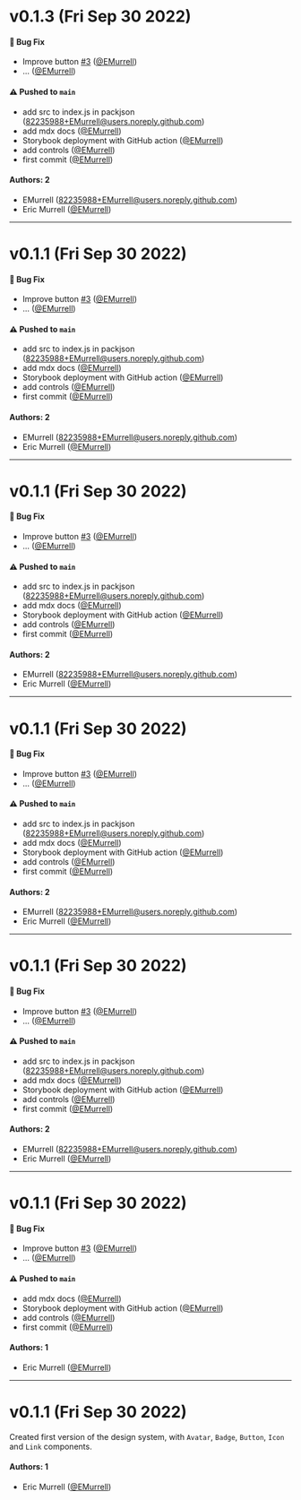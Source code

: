 # v0.1.3 (Fri Sep 30 2022)

#### 🐛 Bug Fix

- Improve button [#3](https://github.com/EMurrell/learnstorybook-design-system/pull/3) ([@EMurrell](https://github.com/EMurrell))
- ... ([@EMurrell](https://github.com/EMurrell))

#### ⚠️ Pushed to `main`

- add src to index.js in packjson (82235988+EMurrell@users.noreply.github.com)
- add mdx docs ([@EMurrell](https://github.com/EMurrell))
- Storybook deployment with GitHub action ([@EMurrell](https://github.com/EMurrell))
- add controls ([@EMurrell](https://github.com/EMurrell))
- first commit ([@EMurrell](https://github.com/EMurrell))

#### Authors: 2

- EMurrell (82235988+EMurrell@users.noreply.github.com)
- Eric Murrell ([@EMurrell](https://github.com/EMurrell))

---

# v0.1.1 (Fri Sep 30 2022)

#### 🐛 Bug Fix

- Improve button [#3](https://github.com/EMurrell/learnstorybook-design-system/pull/3) ([@EMurrell](https://github.com/EMurrell))
- ... ([@EMurrell](https://github.com/EMurrell))

#### ⚠️ Pushed to `main`

- add src to index.js in packjson (82235988+EMurrell@users.noreply.github.com)
- add mdx docs ([@EMurrell](https://github.com/EMurrell))
- Storybook deployment with GitHub action ([@EMurrell](https://github.com/EMurrell))
- add controls ([@EMurrell](https://github.com/EMurrell))
- first commit ([@EMurrell](https://github.com/EMurrell))

#### Authors: 2

- EMurrell (82235988+EMurrell@users.noreply.github.com)
- Eric Murrell ([@EMurrell](https://github.com/EMurrell))

---

# v0.1.1 (Fri Sep 30 2022)

#### 🐛 Bug Fix

- Improve button [#3](https://github.com/EMurrell/learnstorybook-design-system/pull/3) ([@EMurrell](https://github.com/EMurrell))
- ... ([@EMurrell](https://github.com/EMurrell))

#### ⚠️ Pushed to `main`

- add src to index.js in packjson (82235988+EMurrell@users.noreply.github.com)
- add mdx docs ([@EMurrell](https://github.com/EMurrell))
- Storybook deployment with GitHub action ([@EMurrell](https://github.com/EMurrell))
- add controls ([@EMurrell](https://github.com/EMurrell))
- first commit ([@EMurrell](https://github.com/EMurrell))

#### Authors: 2

- EMurrell (82235988+EMurrell@users.noreply.github.com)
- Eric Murrell ([@EMurrell](https://github.com/EMurrell))

---

# v0.1.1 (Fri Sep 30 2022)

#### 🐛 Bug Fix

- Improve button [#3](https://github.com/EMurrell/learnstorybook-design-system/pull/3) ([@EMurrell](https://github.com/EMurrell))
- ... ([@EMurrell](https://github.com/EMurrell))

#### ⚠️ Pushed to `main`

- add src to index.js in packjson (82235988+EMurrell@users.noreply.github.com)
- add mdx docs ([@EMurrell](https://github.com/EMurrell))
- Storybook deployment with GitHub action ([@EMurrell](https://github.com/EMurrell))
- add controls ([@EMurrell](https://github.com/EMurrell))
- first commit ([@EMurrell](https://github.com/EMurrell))

#### Authors: 2

- EMurrell (82235988+EMurrell@users.noreply.github.com)
- Eric Murrell ([@EMurrell](https://github.com/EMurrell))

---

# v0.1.1 (Fri Sep 30 2022)

#### 🐛 Bug Fix

- Improve button [#3](https://github.com/EMurrell/learnstorybook-design-system/pull/3) ([@EMurrell](https://github.com/EMurrell))
- ... ([@EMurrell](https://github.com/EMurrell))

#### ⚠️ Pushed to `main`

- add src to index.js in packjson (82235988+EMurrell@users.noreply.github.com)
- add mdx docs ([@EMurrell](https://github.com/EMurrell))
- Storybook deployment with GitHub action ([@EMurrell](https://github.com/EMurrell))
- add controls ([@EMurrell](https://github.com/EMurrell))
- first commit ([@EMurrell](https://github.com/EMurrell))

#### Authors: 2

- EMurrell (82235988+EMurrell@users.noreply.github.com)
- Eric Murrell ([@EMurrell](https://github.com/EMurrell))

---

# v0.1.1 (Fri Sep 30 2022)

#### 🐛 Bug Fix

- Improve button [#3](https://github.com/EMurrell/learnstorybook-design-system/pull/3) ([@EMurrell](https://github.com/EMurrell))
- ... ([@EMurrell](https://github.com/EMurrell))

#### ⚠️ Pushed to `main`

- add mdx docs ([@EMurrell](https://github.com/EMurrell))
- Storybook deployment with GitHub action ([@EMurrell](https://github.com/EMurrell))
- add controls ([@EMurrell](https://github.com/EMurrell))
- first commit ([@EMurrell](https://github.com/EMurrell))

#### Authors: 1

- Eric Murrell ([@EMurrell](https://github.com/EMurrell))

---

# v0.1.1 (Fri Sep 30 2022)

<!-- #### 🐛 Bug Fix

- Improve button [#3](https://github.com/EMurrell/learnstorybook-design-system/pull/3) ([@EMurrell](https://github.com/EMurrell))
- ... ([@EMurrell](https://github.com/EMurrell))

#### ⚠️ Pushed to `main`

- add mdx docs ([@EMurrell](https://github.com/EMurrell))
- Storybook deployment with GitHub action ([@EMurrell](https://github.com/EMurrell))
- add controls ([@EMurrell](https://github.com/EMurrell))
- first commit ([@EMurrell](https://github.com/EMurrell)) -->

Created first version of the design system, with `Avatar`, `Badge`, `Button`, `Icon` and `Link` components.

#### Authors: 1

- Eric Murrell ([@EMurrell](https://github.com/EMurrell))

